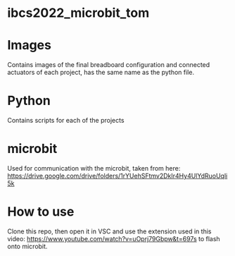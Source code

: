 # ibcs2022_microbit_tom

# Images
Contains images of the final breadboard configuration and connected actuators of each project, has the same name as the python file.

# Python
Contains scripts for each of the projects

# microbit
Used for communication with the microbit, taken from here: https://drive.google.com/drive/folders/1rYUehSFtmv2DkIr4Hy4UlYdRuoUqli5k

# How to use
Clone this repo, then open it in VSC and use the extension used in this video: https://www.youtube.com/watch?v=uOprj79Gbpw&t=697s to flash onto microbit.

